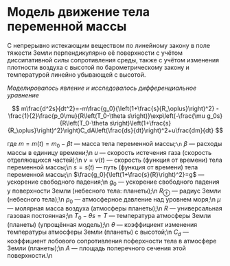 # Модель движение тела переменной массы

С непрерывно истекающим веществом по линейному закону в поле тяжести Земли перпендикулярно её поверхности с учётом диссипативной силы сопротивления среды, также с учётом изменения плотности воздуха с высотой по барометрическому закону и температурой линейно убывающей с высотой.

*Моделировалось явление и исследовалось дифференциальное уравнение*

$$ m\frac{d^2s}{dt^2}=-m\frac{g_0}{\left(1+\frac{s}{R_\oplus}\right)^2} - \frac{1}{2}\frac{p_0\mu}{R\left(T_0-\theta s\right)}\exp\left(-\frac{\mu g_0s}{R\left(T_0-\theta s\right)\left(1+\frac{s}{R_\oplus}\right)^2}\right)C_dA\left(\frac{ds}{dt}\right)^2+u\frac{dm}{dt} $$

где
$m=m(t)=m_0-\beta t$ — масса тела переменной массы;`\n`
$\beta$ — расходы массы в единицу времени;\n
$u$ — скорость истечения газа (скорость отделяющихся частей);\n
$v=v(t)$ — скорость (функция от времени) тела переменной массы;\n
$s=s(t)$ — путь (функция от времени) тела переменной массы;\n
$\frac{g_0}{\left(1+\frac{s}{R}\right)^2}=g$ — ускорение свободного падения;\n
$g_0$ — ускорение свободного падения у поверхности Земли (небесного тела: планеты);\n
$R_\oplus$ — радиус Земли (небесного тела);\n
$p_0$ — атмосферное давление над уровнем моря;\n
$\mu$ — молярная масса воздуха (атмосферы планеты);\n
$R$ — универсальная газовая постоянная;\n
$T_0-\theta s=T$ — температура атмосферы Земли (планеты) (упрощённая модель);\n
$\theta$ — коэффициент изменения температуры атмосферы Земли (планеты) с высотой;\n
$C_d$ — коэффициент лобового сопротивления поферхности тела в атмосфере Земли (планеты);\n
$A$ — площадь поперечного сечения этой поверхности.\n

